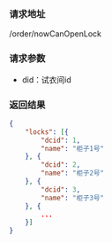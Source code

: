 ### 请求地址

/order/nowCanOpenLock

### 请求参数
 
* did：试衣间id

### 返回结果

```json
{
    "locks": [{
        "dcid": 1,
        "name": "柜子1号"
    }, {
        "dcid": 2,
        "name": "柜子2号"
    }, {
        "dcid": 3,
        "name": "柜子3号"
    }, {
        ...
    }]
}
```
